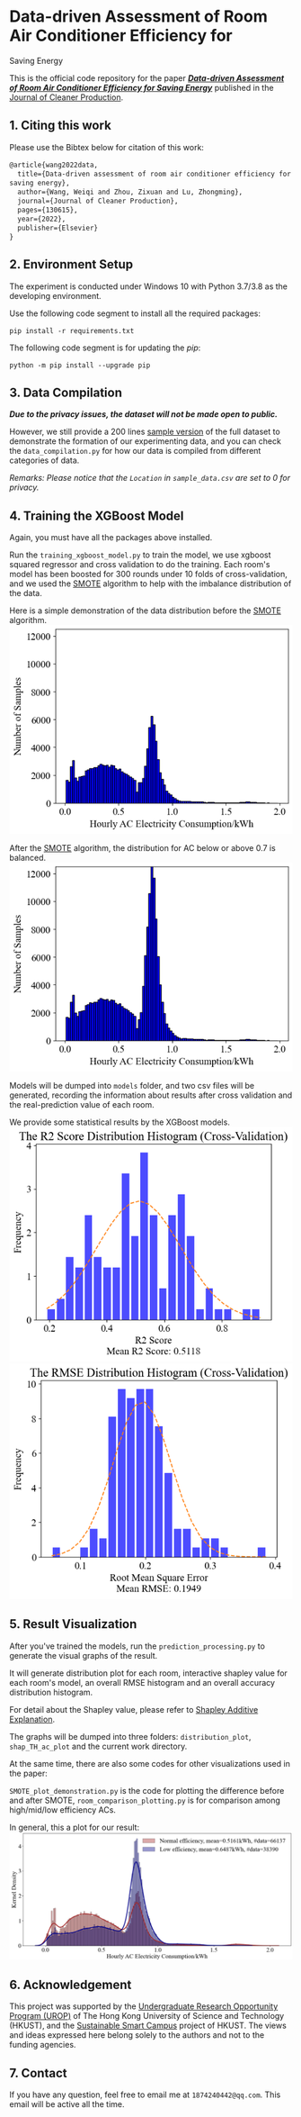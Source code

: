 # Data-driven Assessment of Room Air Conditioner Efficiency for
Saving Energy

This is the official code repository for the paper ***[Data-driven Assessment of Room Air Conditioner Efficiency for
Saving Energy](https://doi.org/10.1016/j.jclepro.2022.130615)*** published in
the [Journal of Cleaner Production](https://www.journals.elsevier.com/journal-of-cleaner-production).

## 1. Citing this work

Please use the Bibtex below for citation of this work:

```
@article{wang2022data,
  title={Data-driven assessment of room air conditioner efficiency for saving energy},
  author={Wang, Weiqi and Zhou, Zixuan and Lu, Zhongming},
  journal={Journal of Cleaner Production},
  pages={130615},
  year={2022},
  publisher={Elsevier}
}
```

## 2. Environment Setup

The experiment is conducted under Windows 10 with Python 3.7/3.8 as the developing environment.

Use the following code segment to install all the required packages:

```commandline
pip install -r requirements.txt
```

The following code segment is for updating the *pip*:

```commandline
python -m pip install --upgrade pip
```

## 3. Data Compilation

***Due to the privacy issues, the dataset will not be made open to public.***

However, we still provide a 200
lines [sample version](https://github.com/MighTy-Weaver/Inefficient-AC-detection/blob/main/demo/sample_data.csv) of the
full dataset to demonstrate the formation of our experimenting data, and you can check the `data_compilation.py` for how
our data is compiled from different categories of data.

*Remarks: Please notice that the `Location` in `sample_data.csv` are set to 0 for privacy.*

## 4. Training the XGBoost Model

Again, you must have all the packages above installed.

Run the `training_xgboost_model.py` to train the model, we use xgboost squared regressor and cross validation to do the
training. Each room's model has been boosted for 300 rounds under 10 folds of cross-validation, and we used
the [SMOTE](https://doi.org/10.1613/jair.953) algorithm to help with the imbalance distribution of the data.

Here is a simple demonstration of the data distribution before the [SMOTE](https://doi.org/10.1613/jair.953) algorithm.
![SMOTE_before](demo/SMOTE_Before.png)

After the [SMOTE](https://doi.org/10.1613/jair.953) algorithm, the distribution for AC below or above 0.7 is balanced.
![SMOTE_after](demo/SMOTE_After.png)

Models will be dumped into `models` folder, and two csv files will be generated, recording the information about results
after cross validation and the real-prediction value of each room.

We provide some statistical results by the XGBoost models.
![R2 Score Distribution Histogram](demo/R2_Dis.png)
![RMSE Distribution Histogram](demo/RMSE_Dis.png)

## 5. Result Visualization

After you've trained the models, run the `prediction_processing.py` to generate the visual graphs of the result.

It will generate distribution plot for each room, interactive shapley value for each room's model, an overall RMSE
histogram and an overall accuracy distribution histogram.

For detail about the Shapley value, please refer to [Shapley Additive Explanation](https://github.com/slundberg/shap).

The graphs will be dumped into three folders: `distribution_plot`, `shap_TH_ac_plot` and the current work directory.

At the same time, there are also some codes for other visualizations used in the paper:

`SMOTE_plot_demonstration.py` is the code for plotting the difference before and after
SMOTE, `room_comparison_plotting.py` is for comparison among high/mid/low efficiency ACs.

In general, this a plot for our result:
![Room Graph](demo/room_comparison.png)

## 6. Acknowledgement

This project was supported by the [Undergraduate Research Opportunity Program (UROP)](https://urop.ust.hk/) of The Hong
Kong University of Science and Technology (HKUST), and the [Sustainable Smart Campus](https://ssc.hkust.edu.hk/) project
of HKUST. The views and ideas expressed here belong solely to the authors and not to the funding agencies.

## 7. Contact

If you have any question, feel free to email me at `1874240442@qq.com`. This email will be active all the time. 